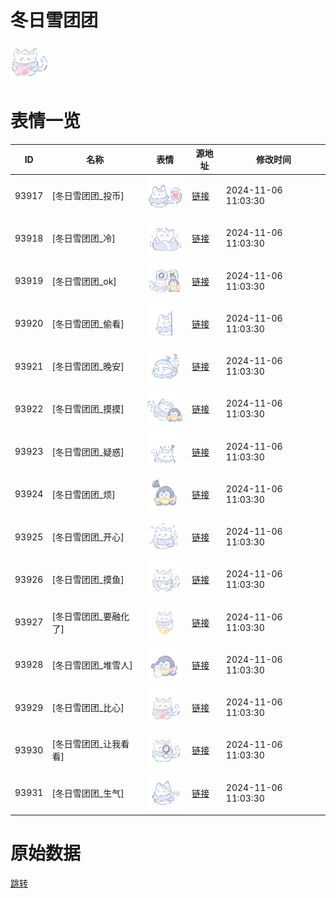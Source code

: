 # 冬日雪团团

<img src="./cover.png" height="60" alt="cover" />

# 表情一览

|ID|名称|表情|源地址|修改时间|
|----|----|----|----|----|
|93917|[冬日雪团团_投币]|<img src="./pic/093917_%5B冬日雪团团_投币%5D.png" height="60" alt="投币"/>|[链接](https://i0.hdslb.com/bfs/garb/474931a20debf3b9d844666d8794b761c1354971.png)|2024-11-06 11:03:30|
|93918|[冬日雪团团_冷]|<img src="./pic/093918_%5B冬日雪团团_冷%5D.png" height="60" alt="冷"/>|[链接](https://i0.hdslb.com/bfs/garb/a912150c9226688b5e52e6e937920e72ac3b2eec.png)|2024-11-06 11:03:30|
|93919|[冬日雪团团_ok]|<img src="./pic/093919_%5B冬日雪团团_ok%5D.png" height="60" alt="ok"/>|[链接](https://i0.hdslb.com/bfs/garb/910e0e183eff0e239a3fe570f1542b700ffbc209.png)|2024-11-06 11:03:30|
|93920|[冬日雪团团_偷看]|<img src="./pic/093920_%5B冬日雪团团_偷看%5D.png" height="60" alt="偷看"/>|[链接](https://i0.hdslb.com/bfs/garb/bf45b5084c084b0745748fe94b92f140d80b924d.png)|2024-11-06 11:03:30|
|93921|[冬日雪团团_晚安]|<img src="./pic/093921_%5B冬日雪团团_晚安%5D.png" height="60" alt="晚安"/>|[链接](https://i0.hdslb.com/bfs/garb/b533177d2e581f1500f9876387ab782c1d62092c.png)|2024-11-06 11:03:30|
|93922|[冬日雪团团_摸摸]|<img src="./pic/093922_%5B冬日雪团团_摸摸%5D.png" height="60" alt="摸摸"/>|[链接](https://i0.hdslb.com/bfs/garb/4e2580f3b7dea675cf11cc7fcf4f7a0d3afc434e.png)|2024-11-06 11:03:30|
|93923|[冬日雪团团_疑惑]|<img src="./pic/093923_%5B冬日雪团团_疑惑%5D.png" height="60" alt="疑惑"/>|[链接](https://i0.hdslb.com/bfs/garb/d027383fcfdaa178bea57b3d5e9c7283a65dab8a.png)|2024-11-06 11:03:30|
|93924|[冬日雪团团_烦]|<img src="./pic/093924_%5B冬日雪团团_烦%5D.png" height="60" alt="烦"/>|[链接](https://i0.hdslb.com/bfs/garb/35a7ebcd26d45d412335a32150d80790dad3ca85.png)|2024-11-06 11:03:30|
|93925|[冬日雪团团_开心]|<img src="./pic/093925_%5B冬日雪团团_开心%5D.png" height="60" alt="开心"/>|[链接](https://i0.hdslb.com/bfs/garb/1353d364d186776dddcb8442346ffdea79ceaf27.png)|2024-11-06 11:03:30|
|93926|[冬日雪团团_摸鱼]|<img src="./pic/093926_%5B冬日雪团团_摸鱼%5D.png" height="60" alt="摸鱼"/>|[链接](https://i0.hdslb.com/bfs/garb/a89745f30ea0f7378387bd4eb0be107ab69569d1.png)|2024-11-06 11:03:30|
|93927|[冬日雪团团_要融化了]|<img src="./pic/093927_%5B冬日雪团团_要融化了%5D.png" height="60" alt="要融化了"/>|[链接](https://i0.hdslb.com/bfs/garb/1abdc9826dfb5e66118fda1b9285d2040c61ac4e.png)|2024-11-06 11:03:30|
|93928|[冬日雪团团_堆雪人]|<img src="./pic/093928_%5B冬日雪团团_堆雪人%5D.png" height="60" alt="堆雪人"/>|[链接](https://i0.hdslb.com/bfs/garb/471e3814916b482d4b0a4ee8e5abf2523e6e941b.png)|2024-11-06 11:03:30|
|93929|[冬日雪团团_比心]|<img src="./pic/093929_%5B冬日雪团团_比心%5D.png" height="60" alt="比心"/>|[链接](https://i0.hdslb.com/bfs/garb/2816c37274c84d7a84be3e617c4a788e4eb4f078.png)|2024-11-06 11:03:30|
|93930|[冬日雪团团_让我看看]|<img src="./pic/093930_%5B冬日雪团团_让我看看%5D.png" height="60" alt="让我看看"/>|[链接](https://i0.hdslb.com/bfs/garb/58416ecc9e7652a6a3ad745d1a4cc07d206a624a.png)|2024-11-06 11:03:30|
|93931|[冬日雪团团_生气]|<img src="./pic/093931_%5B冬日雪团团_生气%5D.png" height="60" alt="生气"/>|[链接](https://i0.hdslb.com/bfs/garb/3e6fd974c634bc3e247cc19200ad066b645fcd0f.png)|2024-11-06 11:03:30|

# 原始数据

[跳转](./raw.json)

